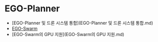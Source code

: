 # EGO-Planner
- [EGO-Planner 및 드론 시스템 통합](EGO-Planner 및 드론 시스템 통합.md)
- [EGO-Swarm](EGO-Swarm.md)
- [EGO-Swarm의 GPU 지원](EGO-Swarm의 GPU 지원.md)
